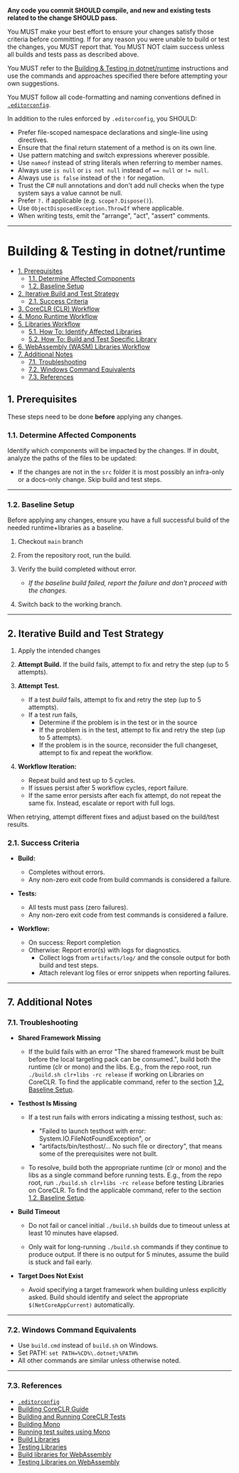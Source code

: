 **Any code you commit SHOULD compile, and new and existing tests related to the change SHOULD pass.**

You MUST make your best effort to ensure your changes satisfy those criteria before committing. If for any reason you were unable to build or test the changes, you MUST report that. You MUST NOT claim success unless all builds and tests pass as described above.

You MUST refer to the [Building & Testing in dotnet/runtime](#building--testing-in-dotnetruntime) instructions and use the commands and approaches specified there before attempting your own suggestions.

You MUST follow all code-formatting and naming conventions defined in [`.editorconfig`](/.editorconfig).

In addition to the rules enforced by `.editorconfig`, you SHOULD:

- Prefer file-scoped namespace declarations and single-line using directives.
- Ensure that the final return statement of a method is on its own line.
- Use pattern matching and switch expressions wherever possible.
- Use `nameof` instead of string literals when referring to member names.
- Always use `is null` or `is not null` instead of `== null` or `!= null`.
- Always use `is false` instead of the `!` for negation.
- Trust the C# null annotations and don't add null checks when the type system says a value cannot be null.
- Prefer `?.` if applicable (e.g. `scope?.Dispose()`).
- Use `ObjectDisposedException.ThrowIf` where applicable.
- When writing tests, emit the "arrange", "act", "assert" comments.

---

# Building & Testing in dotnet/runtime

- [1. Prerequisites](#1-prerequisites)
    - [1.1. Determine Affected Components](#11-determine-affected-components)
    - [1.2. Baseline Setup](#12-baseline-setup)
- [2. Iterative Build and Test Strategy](#2-iterative-build-and-test-strategy)
    - [2.1. Success Criteria](#21-success-criteria)
- [3. CoreCLR (CLR) Workflow](#3-coreclr-clr-workflow)
- [4. Mono Runtime Workflow](#4-mono-runtime-workflow)
- [5. Libraries Workflow](#5-libraries-workflow)
    - [5.1. How To: Identify Affected Libraries](#51-how-to-identify-affected-libraries)
    - [5.2. How To: Build and Test Specific Library](#52-how-to-build-and-test-specific-library)
- [6. WebAssembly (WASM) Libraries Workflow](#6-webassembly-wasm-libraries-workflow)
- [7. Additional Notes](#7-additional-notes)
    - [7.1. Troubleshooting](#71-troubleshooting)
    - [7.2. Windows Command Equivalents](#72-windows-command-equivalents)
    - [7.3. References](#73-references)

## 1. Prerequisites

These steps need to be done **before** applying any changes.

### 1.1. Determine Affected Components

Identify which components will be impacted by the changes. If in doubt, analyze the paths of the files to be updated:
- If the changes are not in the `src` folder it is most possibly an infra-only or a docs-only change. Skip build and test steps.

---

### 1.2. Baseline Setup

Before applying any changes, ensure you have a full successful build of the needed runtime+libraries as a baseline.

1. Checkout `main` branch

2. From the repository root, run the build.

3. Verify the build completed without error.
    - _If the baseline build failed, report the failure and don't proceed with the changes._

4. Switch back to the working branch.

---

## 2. Iterative Build and Test Strategy

1. Apply the intended changes

2. **Attempt Build.** If the build fails, attempt to fix and retry the step (up to 5 attempts).

3. **Attempt Test.**
    - If a test _build_ fails, attempt to fix and retry the step (up to 5 attempts).
    - If a test _run_ fails,
        - Determine if the problem is in the test or in the source
        - If the problem is in the test, attempt to fix and retry the step (up to 5 attempts).
        - If the problem is in the source, reconsider the full changeset, attempt to fix and repeat the workflow.

4. **Workflow Iteration:**
    - Repeat build and test up to 5 cycles.
    - If issues persist after 5 workflow cycles, report failure.
    - If the same error persists after each fix attempt, do not repeat the same fix. Instead, escalate or report with full logs.

When retrying, attempt different fixes and adjust based on the build/test results.

### 2.1. Success Criteria

- **Build:**
    - Completes without errors.
    - Any non-zero exit code from build commands is considered a failure.

- **Tests:**
    - All tests must pass (zero failures).
    - Any non-zero exit code from test commands is considered a failure.

- **Workflow:**
    - On success: Report completion
    - Otherwise: Report error(s) with logs for diagnostics.
        - Collect logs from `artifacts/log/` and the console output for both build and test steps.
        - Attach relevant log files or error snippets when reporting failures.

---

## 7. Additional Notes

### 7.1. Troubleshooting

- **Shared Framework Missing**

    - If the build fails with an error "The shared framework must be built before the local targeting pack can be consumed.", build both the runtime (clr or mono) and the libs.
      E.g., from the repo root, run `./build.sh clr+libs -rc release` if working on Libraries on CoreCLR. To find the applicable command, refer to the section [1.2. Baseline Setup](#12-baseline-setup).

- **Testhost Is Missing**

    - If a test run fails with errors indicating a missing testhost, such as:
        - "Failed to launch testhost with error: System.IO.FileNotFoundException", or
        - "artifacts/bin/testhost/... No such file or directory",
      that means some of the prerequisites were not built.

    - To resolve, build both the appropriate runtime (clr or mono) and the libs as a single command before running tests.
      E.g., from the repo root, run `./build.sh clr+libs -rc release` before testing Libraries on CoreCLR. To find the applicable command, refer to the section [1.2. Baseline Setup](#12-baseline-setup).

- **Build Timeout**

    - Do not fail or cancel initial `./build.sh` builds due to timeout unless at least 10 minutes have elapsed.

    - Only wait for long-running `./build.sh` commands if they continue to produce output.
      If there is no output for 5 minutes, assume the build is stuck and fail early.

- **Target Does Not Exist**

    - Avoid specifying a target framework when building unless explicitly asked.
      Build should identify and select the appropriate `$(NetCoreAppCurrent)` automatically.

---

### 7.2. Windows Command Equivalents

- Use `build.cmd` instead of `build.sh` on Windows.
- Set PATH: `set PATH=%CD%\.dotnet;%PATH%`
- All other commands are similar unless otherwise noted.

---

### 7.3. References

- [`.editorconfig`](/.editorconfig)
- [Building CoreCLR Guide](/docs/workflow/building/coreclr/README.md)
- [Building and Running CoreCLR Tests](/docs/workflow/testing/coreclr/testing.md)
- [Building Mono](/docs/workflow/building/mono/README.md)
- [Running test suites using Mono](/docs/workflow/testing/mono/testing.md)
- [Build Libraries](/docs/workflow/building/libraries/README.md)
- [Testing Libraries](/docs/workflow/testing/libraries/testing.md)
- [Build libraries for WebAssembly](/docs/workflow/building/libraries/webassembly-instructions.md)
- [Testing Libraries on WebAssembly](/docs/workflow/testing/libraries/testing-wasm.md)
